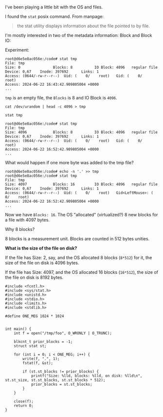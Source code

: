 I've been playing a little bit with the OS and files.

I found the `stat` posix command. From manpage: 
>the stat utility displays information about the file pointed to by file.

I'm mostly interested in two of the metadata information: Block and Block IO:

Experiment:

```
root@d6e5e8ac056e:/code# stat tmp
File: tmp
Size: 0               Blocks: 8          IO Block: 4096   regular file
Device: 0,67    Inode: 397692      Links: 1
Access: (0644/-rw-r--r--)  Uid: (    0/    root)   Gid: (    0/    root)
Access: 2024-06-22 16:43:42.909805004 +0000
...
```

`tmp` is an empty file, the `Blocks` is 8 and IO Block is `4096`. 

```
cat /dev/urandom | head -c 4096 > tmp

stat tmp

root@d6e5e8ac056e:/code# stat tmp
File: tmp
Size: 4096            Blocks: 8          IO Block: 4096   regular file
Device: 0,67    Inode: 397692      Links: 1
Access: (0644/-rw-r--r--)  Uid: (    0/    root)   Gid: (    0/    root)
Access: 2024-06-22 16:52:42.909805004 +0000
...
```

What would happen if one more byte was added to the tmp file?

```
root@d6e5e8ac056e:/code# echo -n '.' >> tmp
root@d6e5e8ac056e:/code# stat tmp
File: tmp
Size: 4097            Blocks: 16         IO Block: 4096   regular file
Device: 0,67    Inode: 397692      Links: 1
Access: (0644/-rw-r--r--)  Uid: (    0/    root)   Gid<LeftMouse>: (    0/    root)
Access: 2024-06-22 16:52:42.909805004 +0000
...
```

Now we have `Blocks: 16`. The OS "allocated" (virtualized?) 8 new blocks for a file with 4097 bytes.

Why 8 blocks?

8 blocks is a measurement unit. Blocks are counted in 512 bytes unities.


**What is the size of the file on disk?**

If the file has Size: 2, say, and the OS allocated 8 blocks (`8*512`) for it, the size of the file on disk is 4096 bytes.

If the file has Size: 4097, and the OS allocated 16 blocks (`16*512`), the size of the file on disk is 8192 bytes.

```
#include <fcntl.h>
#include <sys/stat.h>
#include <unistd.h>
#include <stdio.h>
#include <limits.h>
#include <stdlib.h>

#define ONE_MEG 1024 * 1024


int main() {
	int f = open("/tmp/foo", O_WRONLY | O_TRUNC);

	blkcnt_t prior_blocks = -1;
	struct stat st;

	for (int i = 0; i < ONE_MEG; i++) {
		write(f, ".", 1);
		fstat(f, &st);

		if (st.st_blocks != prior_blocks) {
			printf("Size: %lld, blocks: %lld, on disk: %lld\n", st.st_size, st.st_blocks, st.st_blocks * 512);
			prior_blocks = st.st_blocks;
		}
	}

	close(f);
	return 0;
}
```
